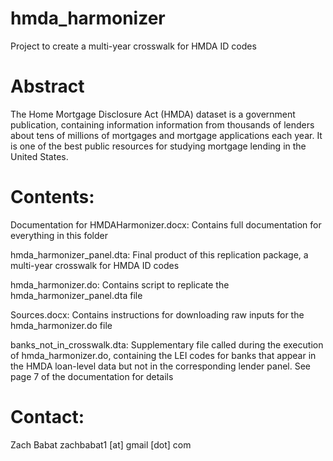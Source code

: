 # hmda_harmonizer
Project to create a multi-year crosswalk for HMDA ID codes

# Abstract

The Home Mortgage Disclosure Act (HMDA) dataset is a government publication, containing information information from thousands 
of lenders about tens of millions of mortgages and mortgage applications each year. It is one of the best public resources for 
studying mortgage lending in the United States. 

# Contents:

Documentation for HMDAHarmonizer.docx: Contains full documentation for everything in this folder

hmda_harmonizer_panel.dta: Final product of this replication package, a multi-year crosswalk for HMDA ID codes

hmda_harmonizer.do: Contains script to replicate the hmda_harmonizer_panel.dta file

Sources.docx: Contains instructions for downloading raw inputs for the hmda_harmonizer.do file

banks_not_in_crosswalk.dta: Supplementary file called during the execution of hmda_harmonizer.do, containing 
the LEI codes for banks that appear in the HMDA loan-level data but not in the corresponding lender panel. See 
page 7 of the documentation for details

# Contact:
Zach Babat
zachbabat1 [at] gmail [dot] com 
